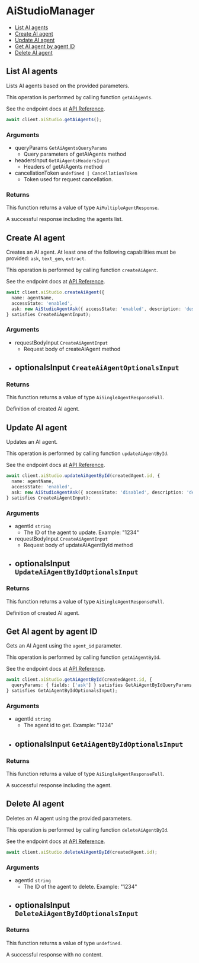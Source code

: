 # AiStudioManager

- [List AI agents](#list-ai-agents)
- [Create AI agent](#create-ai-agent)
- [Update AI agent](#update-ai-agent)
- [Get AI agent by agent ID](#get-ai-agent-by-agent-id)
- [Delete AI agent](#delete-ai-agent)

## List AI agents

Lists AI agents based on the provided parameters.

This operation is performed by calling function `getAiAgents`.

See the endpoint docs at
[API Reference](https://developer.box.com/reference/get-ai-agents/).

<!-- sample get_ai_agents -->

```ts
await client.aiStudio.getAiAgents();
```

### Arguments

- queryParams `GetAiAgentsQueryParams`
  - Query parameters of getAiAgents method
- headersInput `GetAiAgentsHeadersInput`
  - Headers of getAiAgents method
- cancellationToken `undefined | CancellationToken`
  - Token used for request cancellation.

### Returns

This function returns a value of type `AiMultipleAgentResponse`.

A successful response including the agents list.

## Create AI agent

Creates an AI agent. At least one of the following capabilities must be provided: `ask`, `text_gen`, `extract`.

This operation is performed by calling function `createAiAgent`.

See the endpoint docs at
[API Reference](https://developer.box.com/reference/post-ai-agents/).

<!-- sample post_ai_agents -->

```ts
await client.aiStudio.createAiAgent({
  name: agentName,
  accessState: 'enabled',
  ask: new AiStudioAgentAsk({ accessState: 'enabled', description: 'desc1' }),
} satisfies CreateAiAgentInput);
```

### Arguments

- requestBodyInput `CreateAiAgentInput`
  - Request body of createAiAgent method
- optionalsInput `CreateAiAgentOptionalsInput`
  -

### Returns

This function returns a value of type `AiSingleAgentResponseFull`.

Definition of created AI agent.

## Update AI agent

Updates an AI agent.

This operation is performed by calling function `updateAiAgentById`.

See the endpoint docs at
[API Reference](https://developer.box.com/reference/put-ai-agents-id/).

<!-- sample put_ai_agents_id -->

```ts
await client.aiStudio.updateAiAgentById(createdAgent.id, {
  name: agentName,
  accessState: 'enabled',
  ask: new AiStudioAgentAsk({ accessState: 'disabled', description: 'desc2' }),
} satisfies CreateAiAgentInput);
```

### Arguments

- agentId `string`
  - The ID of the agent to update. Example: "1234"
- requestBodyInput `CreateAiAgentInput`
  - Request body of updateAiAgentById method
- optionalsInput `UpdateAiAgentByIdOptionalsInput`
  -

### Returns

This function returns a value of type `AiSingleAgentResponseFull`.

Definition of created AI agent.

## Get AI agent by agent ID

Gets an AI Agent using the `agent_id` parameter.

This operation is performed by calling function `getAiAgentById`.

See the endpoint docs at
[API Reference](https://developer.box.com/reference/get-ai-agents-id/).

<!-- sample get_ai_agents_id -->

```ts
await client.aiStudio.getAiAgentById(createdAgent.id, {
  queryParams: { fields: ['ask'] } satisfies GetAiAgentByIdQueryParams,
} satisfies GetAiAgentByIdOptionalsInput);
```

### Arguments

- agentId `string`
  - The agent id to get. Example: "1234"
- optionalsInput `GetAiAgentByIdOptionalsInput`
  -

### Returns

This function returns a value of type `AiSingleAgentResponseFull`.

A successful response including the agent.

## Delete AI agent

Deletes an AI agent using the provided parameters.

This operation is performed by calling function `deleteAiAgentById`.

See the endpoint docs at
[API Reference](https://developer.box.com/reference/delete-ai-agents-id/).

<!-- sample delete_ai_agents_id -->

```ts
await client.aiStudio.deleteAiAgentById(createdAgent.id);
```

### Arguments

- agentId `string`
  - The ID of the agent to delete. Example: "1234"
- optionalsInput `DeleteAiAgentByIdOptionalsInput`
  -

### Returns

This function returns a value of type `undefined`.

A successful response with no content.
